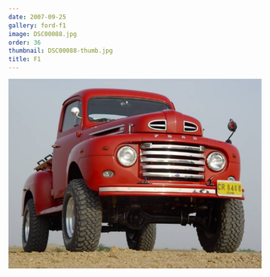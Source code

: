 ```yaml
---
date: 2007-09-25
gallery: ford-f1
image: DSC00088.jpg
order: 36
thumbnail: DSC00088-thumb.jpg
title: F1
---
```


![F1](./DSC00088.jpg)
